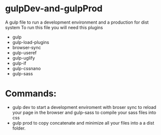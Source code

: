 # gulpDev-and-gulpProd
A gulp file to run a development environment and a production for dist system
To run this file you will need this plugins

- gulp
- gulp-load-plugins
- browser-sync
- gulp-useref
- gulp-uglify
- gulp-if
- gulp-cssnano
- gulp-sass


# Commands:
- gulp dev to start a development enviroment with broser sync to reload your page in the browser and gulp-sass to compile your sass files into css
- gulp prod to copy concatenate and minimize all your files into a a dist folder.
